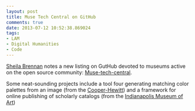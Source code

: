 ```yaml
---
layout: post
title: Muse Tech Central on GitHub
comments: true
date: 2013-07-12 10:52:38.869024
tags:
- LAM
- Digital Humanities
- Code
---
```

[Sheila Brennan](https://twitter.com/sherah1918/status/355301842109992960) notes a new listing on GutHub devoted to museums active on the open source community: [Muse-tech-central](https://github.com/MuseCompNet/muse-tech-central).

Some neat-sounding projects include a tool four generating matching color palettes from an image (from the [Cooper-Hewitt](https://github.com/cooperhewitt/palette-server)) and a framework for online publishing of scholarly catalogs (from the [Indianapolis Museum of Art](https://github.com/IMAmuseum/ChicagoCodeX))